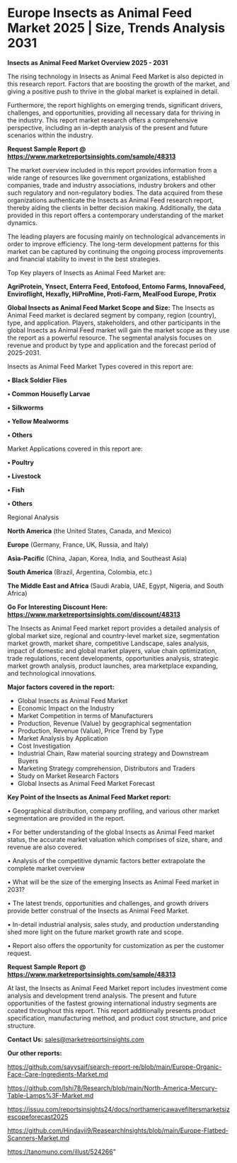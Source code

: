 # Europe Insects as Animal Feed Market 2025 | Size, Trends Analysis 2031

<Strong> Insects as Animal Feed Market Overview 2025 - 2031</strong>

The rising technology in Insects as Animal Feed Market is also depicted in this research report. Factors that are boosting the growth of the market, and giving a positive push to thrive in the global market is explained in detail.

Furthermore, the report highlights on emerging trends, significant drivers, challenges, and opportunities, providing all necessary data for thriving in the industry. This report market research offers a comprehensive perspective, including an in-depth analysis of the present and future scenarios within the industry.

<strong>Request Sample Report @ <a href=https://www.marketreportsinsights.com/sample/48313>https://www.marketreportsinsights.com/sample/48313</a></strong>

The market overview included in this report provides information from a wide range of resources like government organizations, established companies, trade and industry associations, industry brokers and other such regulatory and non-regulatory bodies. The data acquired from these organizations authenticate the Insects as Animal Feed research report, thereby aiding the clients in better decision making. Additionally, the data provided in this report offers a contemporary understanding of the market dynamics.

The leading players are focusing mainly on technological advancements in order to improve efficiency. The long-term development patterns for this market can be captured by continuing the ongoing process improvements and financial stability to invest in the best strategies.

Top Key players of Insects as Animal Feed Market are:

<strong>AgriProtein, Ynsect, Enterra Feed, Entofood, Entomo Farms, InnovaFeed, Enviroflight, Hexafly, HiProMine, Proti-Farm, MealFood Europe, Protix</strong>

<strong><b>Global Insects as Animal Feed Market Scope and Size:</b></strong>
The Insects as Animal Feed market is declared segment by company, region (country), type, and application. Players, stakeholders, and other participants in the global Insects as Animal Feed market will gain the market scope as they use the report as a powerful resource. The segmental analysis focuses on revenue and product by type and application and the forecast period of 2025-2031.

Insects as Animal Feed Market Types covered in this report are:

<strong>•  Black Soldier Flies

•  Common Housefly Larvae

•  Silkworms

•  Yellow Mealworms

•  Others</strong>

Market Applications covered in this report are:

<strong>•  Poultry

•  Livestock

•  Fish

•  Others</strong> 

Regional Analysis

<strong>North America</strong> (the United States, Canada, and Mexico)

<strong>Europe</strong> (Germany, France, UK, Russia, and Italy)

<strong>Asia-Pacific</strong> (China, Japan, Korea, India, and Southeast Asia)

<strong>South America</strong> (Brazil, Argentina, Colombia, etc.)

<strong>The Middle East and Africa</strong> (Saudi Arabia, UAE, Egypt, Nigeria, and South Africa)

<strong>Go For Interesting Discount Here: <a href=https://www.marketreportsinsights.com/discount/48313>https://www.marketreportsinsights.com/discount/48313</a></strong>

The Insects as Animal Feed market report provides a detailed analysis of global market size, regional and country-level market size, segmentation market growth, market share, competitive Landscape, sales analysis, impact of domestic and global market players, value chain optimization, trade regulations, recent developments, opportunities analysis, strategic market growth analysis, product launches, area marketplace expanding, and technological innovations.

<strong><b>Major factors covered in the report:</b></strong>
<ul>
  <li>Global Insects as Animal Feed Market </li>
  <li>Economic Impact on the Industry</li>
  <li>Market Competition in terms of Manufacturers</li>
  <li>Production, Revenue (Value) by geographical segmentation</li>
  <li>Production, Revenue (Value), Price Trend by Type</li>
  <li>Market Analysis by Application</li>
  <li>Cost Investigation</li>
  <li>Industrial Chain, Raw material sourcing strategy and Downstream Buyers</li>
  <li>Marketing Strategy comprehension, Distributors and Traders</li>
  <li>Study on Market Research Factors</li>
  <li>Global Insects as Animal Feed Market Forecast</li>
</ul>

<strong><b>Key Point of the Insects as Animal Feed Market report:</b></strong>

• Geographical distribution, company profiling, and various other market segmentation are provided in the report.

• For better understanding of the global Insects as Animal Feed market status, the accurate market valuation which comprises of size, share, and revenue are also covered.

• Analysis of the competitive dynamic factors better extrapolate the complete market overview

• What will be the size of the emerging Insects as Animal Feed market in 2031?

• The latest trends, opportunities and challenges, and growth drivers provide better construal of the Insects as Animal Feed Market.

• In-detail industrial analysis, sales study, and production understanding shed more light on the future market growth rate and scope.

• Report also offers the opportunity for customization as per the customer request.

<strong>Request Sample Report @ <a href=https://www.marketreportsinsights.com/sample/48313>https://www.marketreportsinsights.com/sample/48313</a></strong>

At last, the Insects as Animal Feed Market report includes investment come analysis and development trend analysis. The present and future opportunities of the fastest growing international industry segments are coated throughout this report. This report additionally presents product specification, manufacturing method, and product cost structure, and price structure.

<strong>Contact Us:</strong>
sales@marketreportsinsights.com

<strong>Our other reports:</strong>

<a href=https://github.com/sayysaif/search-report-re/blob/main/Europe-Organic-Face-Care-Ingredients-Market.md>https://github.com/sayysaif/search-report-re/blob/main/Europe-Organic-Face-Care-Ingredients-Market.md</a>

<a href=https://github.com/Ishi78/Research/blob/main/North-America-Mercury-Table-Lamps%3F-Market.md>https://github.com/Ishi78/Research/blob/main/North-America-Mercury-Table-Lamps%3F-Market.md</a>

<a href=https://issuu.com/reportsinsights24/docs/northamericawavefiltersmarketsizescopeforecast2025>https://issuu.com/reportsinsights24/docs/northamericawavefiltersmarketsizescopeforecast2025</a>

<a href=https://github.com/Hindavii9/ReasearchInsights/blob/main/Europe-Flatbed-Scanners-Market.md>https://github.com/Hindavii9/ReasearchInsights/blob/main/Europe-Flatbed-Scanners-Market.md</a>

<a href=https://tanomuno.com/illust/524266>https://tanomuno.com/illust/524266</a>"
